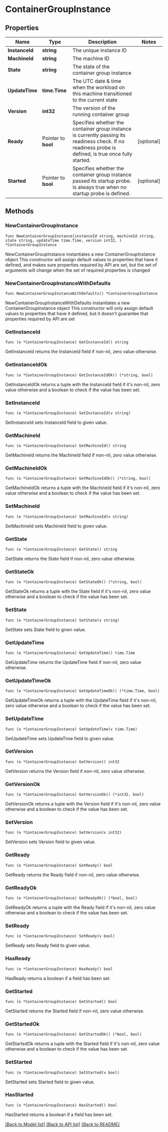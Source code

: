 # ContainerGroupInstance

## Properties

Name | Type | Description | Notes
------------ | ------------- | ------------- | -------------
**InstanceId** | **string** | The unique instance ID | 
**MachineId** | **string** | The machine ID | 
**State** | **string** | The state of the container group instance | 
**UpdateTime** | **time.Time** | The UTC date &amp; time when the workload on this machine transitioned to the current state | 
**Version** | **int32** | The version of the running container group | 
**Ready** | Pointer to **bool** | Specifies whether the container group instance is currently passing its readiness check. If no readiness probe is defined, is true once fully started. | [optional] 
**Started** | Pointer to **bool** | Specifies whether the container group instance passed its startup probe. Is always true when no startup probe is defined. | [optional] 

## Methods

### NewContainerGroupInstance

`func NewContainerGroupInstance(instanceId string, machineId string, state string, updateTime time.Time, version int32, ) *ContainerGroupInstance`

NewContainerGroupInstance instantiates a new ContainerGroupInstance object
This constructor will assign default values to properties that have it defined,
and makes sure properties required by API are set, but the set of arguments
will change when the set of required properties is changed

### NewContainerGroupInstanceWithDefaults

`func NewContainerGroupInstanceWithDefaults() *ContainerGroupInstance`

NewContainerGroupInstanceWithDefaults instantiates a new ContainerGroupInstance object
This constructor will only assign default values to properties that have it defined,
but it doesn't guarantee that properties required by API are set

### GetInstanceId

`func (o *ContainerGroupInstance) GetInstanceId() string`

GetInstanceId returns the InstanceId field if non-nil, zero value otherwise.

### GetInstanceIdOk

`func (o *ContainerGroupInstance) GetInstanceIdOk() (*string, bool)`

GetInstanceIdOk returns a tuple with the InstanceId field if it's non-nil, zero value otherwise
and a boolean to check if the value has been set.

### SetInstanceId

`func (o *ContainerGroupInstance) SetInstanceId(v string)`

SetInstanceId sets InstanceId field to given value.


### GetMachineId

`func (o *ContainerGroupInstance) GetMachineId() string`

GetMachineId returns the MachineId field if non-nil, zero value otherwise.

### GetMachineIdOk

`func (o *ContainerGroupInstance) GetMachineIdOk() (*string, bool)`

GetMachineIdOk returns a tuple with the MachineId field if it's non-nil, zero value otherwise
and a boolean to check if the value has been set.

### SetMachineId

`func (o *ContainerGroupInstance) SetMachineId(v string)`

SetMachineId sets MachineId field to given value.


### GetState

`func (o *ContainerGroupInstance) GetState() string`

GetState returns the State field if non-nil, zero value otherwise.

### GetStateOk

`func (o *ContainerGroupInstance) GetStateOk() (*string, bool)`

GetStateOk returns a tuple with the State field if it's non-nil, zero value otherwise
and a boolean to check if the value has been set.

### SetState

`func (o *ContainerGroupInstance) SetState(v string)`

SetState sets State field to given value.


### GetUpdateTime

`func (o *ContainerGroupInstance) GetUpdateTime() time.Time`

GetUpdateTime returns the UpdateTime field if non-nil, zero value otherwise.

### GetUpdateTimeOk

`func (o *ContainerGroupInstance) GetUpdateTimeOk() (*time.Time, bool)`

GetUpdateTimeOk returns a tuple with the UpdateTime field if it's non-nil, zero value otherwise
and a boolean to check if the value has been set.

### SetUpdateTime

`func (o *ContainerGroupInstance) SetUpdateTime(v time.Time)`

SetUpdateTime sets UpdateTime field to given value.


### GetVersion

`func (o *ContainerGroupInstance) GetVersion() int32`

GetVersion returns the Version field if non-nil, zero value otherwise.

### GetVersionOk

`func (o *ContainerGroupInstance) GetVersionOk() (*int32, bool)`

GetVersionOk returns a tuple with the Version field if it's non-nil, zero value otherwise
and a boolean to check if the value has been set.

### SetVersion

`func (o *ContainerGroupInstance) SetVersion(v int32)`

SetVersion sets Version field to given value.


### GetReady

`func (o *ContainerGroupInstance) GetReady() bool`

GetReady returns the Ready field if non-nil, zero value otherwise.

### GetReadyOk

`func (o *ContainerGroupInstance) GetReadyOk() (*bool, bool)`

GetReadyOk returns a tuple with the Ready field if it's non-nil, zero value otherwise
and a boolean to check if the value has been set.

### SetReady

`func (o *ContainerGroupInstance) SetReady(v bool)`

SetReady sets Ready field to given value.

### HasReady

`func (o *ContainerGroupInstance) HasReady() bool`

HasReady returns a boolean if a field has been set.

### GetStarted

`func (o *ContainerGroupInstance) GetStarted() bool`

GetStarted returns the Started field if non-nil, zero value otherwise.

### GetStartedOk

`func (o *ContainerGroupInstance) GetStartedOk() (*bool, bool)`

GetStartedOk returns a tuple with the Started field if it's non-nil, zero value otherwise
and a boolean to check if the value has been set.

### SetStarted

`func (o *ContainerGroupInstance) SetStarted(v bool)`

SetStarted sets Started field to given value.

### HasStarted

`func (o *ContainerGroupInstance) HasStarted() bool`

HasStarted returns a boolean if a field has been set.


[[Back to Model list]](../README.md#documentation-for-models) [[Back to API list]](../README.md#documentation-for-api-endpoints) [[Back to README]](../README.md)


